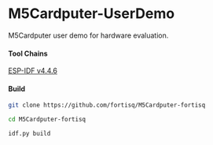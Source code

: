# M5Cardputer-UserDemo
M5Cardputer user demo for hardware evaluation.

#### Tool Chains

[ESP-IDF v4.4.6](https://docs.espressif.com/projects/esp-idf/en/v4.4.6/esp32/index.html)

#### Build

```bash
git clone https://github.com/fortisq/M5Cardputer-fortisq
```
```bash
cd M5Cardputer-fortisq
```
```bash
idf.py build
```
